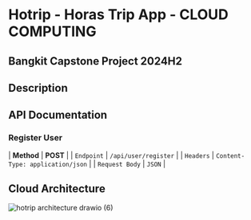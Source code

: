 # Hotrip - Horas Trip App - CLOUD COMPUTING

## Bangkit Capstone Project 2024H2

## Description

## API Documentation

### Register User

| **Method** | **POST** |
| `Endpoint` | `/api/user/register` |
| `Headers` | `Content-Type: application/json` |
| `Request Body` | `JSON` |

## Cloud Architecture

![hotrip architecture drawio (6)](https://github.com/user-attachments/assets/051882ee-3d5a-4981-91c9-3ea2eb106b96)
